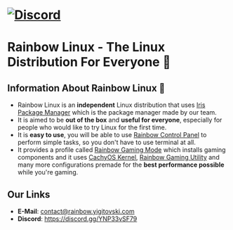 [![Discord](https://img.shields.io/discord/1248689680535523401?style=flat-square&logo=discord&color=%235865F2)](https://discord.gg/YNP33vSF79)
===
# **Rainbow Linux** - The Linux Distribution For Everyone 🌈
## Information About Rainbow Linux 🌈
- Rainbow Linux is an **independent** Linux distribution that uses [Iris Package Manager](https://github.com/rainbow-linux/iris-pm) which is the package manager made by our team.
- It is aimed to be **out of the box** and **useful for everyone**, especially for people who would like to try Linux for the first time. 
- It is **easy to use**, you will be able to use [Rainbow Control Panel](https://github.com/rainbow-linux/rainbow-control-panel) to perform simple tasks, so you don't have to use terminal at all.
- It provides a profile called [Rainbow Gaming Mode](https://github.com/rainbow-linux/rainbow-gaming-mode) which installs gaming components and it uses [CachyOS Kernel](https://github.com/CachyOS/linux-cachyos), [Rainbow Gaming Utility](https://github.com/rainbow-linux/rainbow-gaming-utility) and many more configurations premade for the **best performance possible** while you're gaming.
## Our Links
- **E-Mail**: contact@rainbow.yigitovski.com
- **Discord**: https://discord.gg/YNP33vSF79
